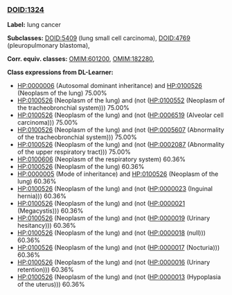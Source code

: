 
### [DOID:1324](http://purl.obolibrary.org/obo/DOID_1324)
**Label:** lung cancer

**Subclasses:** [DOID:5409](http://purl.obolibrary.org/obo/DOID_5409) (lung small cell carcinoma), [DOID:4769](http://purl.obolibrary.org/obo/DOID_4769) (pleuropulmonary blastoma), 

**Corr. equiv. classes:** [OMIM:601200](http://purl.obolibrary.org/obo/OMIM_601200), [OMIM:182280](http://purl.obolibrary.org/obo/OMIM_182280), 

**Class expressions from DL-Learner:**

- [HP:0000006](http://purl.obolibrary.org/obo/HP_0000006) (Autosomal dominant inheritance) and [HP:0100526](http://purl.obolibrary.org/obo/HP_0100526) (Neoplasm of the lung) 75.00%
- [HP:0100526](http://purl.obolibrary.org/obo/HP_0100526) (Neoplasm of the lung) and (not ([HP:0100552](http://purl.obolibrary.org/obo/HP_0100552) (Neoplasm of the tracheobronchial system))) 75.00%
- [HP:0100526](http://purl.obolibrary.org/obo/HP_0100526) (Neoplasm of the lung) and (not ([HP:0006519](http://purl.obolibrary.org/obo/HP_0006519) (Alveolar cell carcinoma))) 75.00%
- [HP:0100526](http://purl.obolibrary.org/obo/HP_0100526) (Neoplasm of the lung) and (not ([HP:0005607](http://purl.obolibrary.org/obo/HP_0005607) (Abnormality of the tracheobronchial system))) 75.00%
- [HP:0100526](http://purl.obolibrary.org/obo/HP_0100526) (Neoplasm of the lung) and (not ([HP:0002087](http://purl.obolibrary.org/obo/HP_0002087) (Abnormality of the upper respiratory tract))) 75.00%
- [HP:0100606](http://purl.obolibrary.org/obo/HP_0100606) (Neoplasm of the respiratory system) 60.36%
- [HP:0100526](http://purl.obolibrary.org/obo/HP_0100526) (Neoplasm of the lung) 60.36%
- [HP:0000005](http://purl.obolibrary.org/obo/HP_0000005) (Mode of inheritance) and [HP:0100526](http://purl.obolibrary.org/obo/HP_0100526) (Neoplasm of the lung) 60.36%
- [HP:0100526](http://purl.obolibrary.org/obo/HP_0100526) (Neoplasm of the lung) and (not ([HP:0000023](http://purl.obolibrary.org/obo/HP_0000023) (Inguinal hernia))) 60.36%
- [HP:0100526](http://purl.obolibrary.org/obo/HP_0100526) (Neoplasm of the lung) and (not ([HP:0000021](http://purl.obolibrary.org/obo/HP_0000021) (Megacystis))) 60.36%
- [HP:0100526](http://purl.obolibrary.org/obo/HP_0100526) (Neoplasm of the lung) and (not ([HP:0000019](http://purl.obolibrary.org/obo/HP_0000019) (Urinary hesitancy))) 60.36%
- [HP:0100526](http://purl.obolibrary.org/obo/HP_0100526) (Neoplasm of the lung) and (not ([HP:0000018](http://purl.obolibrary.org/obo/HP_0000018) (null))) 60.36%
- [HP:0100526](http://purl.obolibrary.org/obo/HP_0100526) (Neoplasm of the lung) and (not ([HP:0000017](http://purl.obolibrary.org/obo/HP_0000017) (Nocturia))) 60.36%
- [HP:0100526](http://purl.obolibrary.org/obo/HP_0100526) (Neoplasm of the lung) and (not ([HP:0000016](http://purl.obolibrary.org/obo/HP_0000016) (Urinary retention))) 60.36%
- [HP:0100526](http://purl.obolibrary.org/obo/HP_0100526) (Neoplasm of the lung) and (not ([HP:0000013](http://purl.obolibrary.org/obo/HP_0000013) (Hypoplasia of the uterus))) 60.36%


